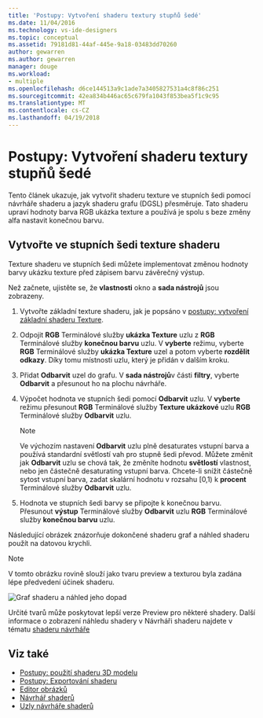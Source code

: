 ```yaml
---
title: 'Postupy: Vytvoření shaderu textury stupňů šedé'
ms.date: 11/04/2016
ms.technology: vs-ide-designers
ms.topic: conceptual
ms.assetid: 79181d81-44af-445e-9a18-03483dd70260
author: gewarren
ms.author: gewarren
manager: douge
ms.workload:
- multiple
ms.openlocfilehash: d6ce144513a9c1ade7a3405827531a4c8f86c251
ms.sourcegitcommit: 42ea834b446ac65c679fa1043f853bea5f1c9c95
ms.translationtype: MT
ms.contentlocale: cs-CZ
ms.lasthandoff: 04/19/2018
---
```

# <a name="how-to-create-a-grayscale-texture-shader"></a>Postupy: Vytvoření shaderu textury stupňů šedé

Tento článek ukazuje, jak vytvořit shaderu texture ve stupních šedi pomocí návrháře shaderu a jazyk shaderu grafu (DGSL) přesměruje. Tato shaderu upraví hodnoty barva RGB ukázka texture a používá je spolu s beze změny alfa nastavit konečnou barvu.

## <a name="create-a-grayscale-texture-shader"></a>Vytvořte ve stupních šedi texture shaderu

Texture shaderu ve stupních šedi můžete implementovat změnou hodnoty barvy ukázku texture před zápisem barvu závěrečný výstup.

Než začnete, ujistěte se, že **vlastnosti** okno a **sada nástrojů** jsou zobrazeny.

1.  Vytvořte základní texture shaderu, jak je popsáno v [postupy: vytvoření základní shaderu Texture](../designers/how-to-create-a-basic-texture-shader.md).

2.  Odpojit **RGB** Terminálové služby **ukázka Texture** uzlu z **RGB** Terminálové služby **konečnou barvu** uzlu. V **vyberte** režimu, vyberte **RGB** Terminálové služby **ukázka Texture** uzel a potom vyberte **rozdělit odkazy**. Díky tomu místnosti uzlu, který je přidán v dalším kroku.

3.  Přidat **Odbarvit** uzel do grafu. V **sada nástrojů**v části **filtry**, vyberte **Odbarvit** a přesunout ho na plochu návrháře.

4.  Výpočet hodnota ve stupních šedi pomocí **Odbarvit** uzlu. V **vyberte** režimu přesunout **RGB** Terminálové služby **Texture ukázkové** uzlu **RGB** Terminálové služby **Odbarvit**  uzlu.

    > [!NOTE]
    > Ve výchozím nastavení **Odbarvit** uzlu plně desaturates vstupní barva a používá standardní světlostí vah pro stupně šedi převod. Můžete změnit jak **Odbarvit** uzlu se chová tak, že změníte hodnotu **světlostí** vlastnost, nebo jen částečně desaturating vstupní barva. Chcete-li snížit částečně sytost vstupní barva, zadat skalární hodnotu v rozsahu [0,1) k **procent** Terminálové služby **Odbarvit** uzlu.

5.  Hodnota ve stupních šedi barvy se připojte k konečnou barvu. Přesunout **výstup** Terminálové služby **Odbarvit** uzlu **RGB** Terminálové služby **konečnou barvu** uzlu.

Následující obrázek znázorňuje dokončené shaderu graf a náhled shaderu použít na datovou krychli.

> [!NOTE]
> V tomto obrázku rovině slouží jako tvaru preview a texturou byla zadána lépe předvedení účinek shaderu.

![Graf shaderu a náhled jeho dopad](../designers/media/digit-grayscale-effect.png "číslice. ve stupních šedi vliv")

Určité tvarů může poskytovat lepší verze Preview pro některé shadery. Další informace o zobrazení náhledu shadery v Návrháři shaderu najdete v tématu [shaderu návrháře](../designers/shader-designer.md)

## <a name="see-also"></a>Viz také

- [Postupy: použití shaderu 3D modelu](../designers/how-to-apply-a-shader-to-a-3-d-model.md)
- [Postupy: Exportování shaderu](../designers/how-to-export-a-shader.md)
- [Editor obrázků](../designers/image-editor.md)
- [Návrhář shaderů](../designers/shader-designer.md)
- [Uzly návrháře shaderů](../designers/shader-designer-nodes.md)